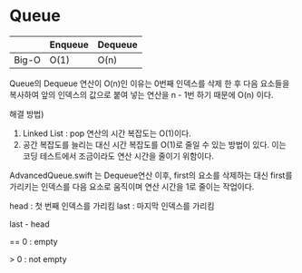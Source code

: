 # Queue

||Enqueue|Dequeue|
|---|---|---|
|Big-O|O(1)|O(n)|

Queue의 Dequeue 연산이 O(n)인 이유는 0번째 인덱스를 삭제 한 후 다음 요소들을 복사하여 앞의 인덱스의 값으로 붙여 넣는 연산을 n - 1번 하기 때문에 O(n) 이다.

해결 방법)
1. Linked List : pop 연산의 시간 복잡도는 O(1)이다.
2. 공간 복잡도를 늘리는 대신 시간 복잡도를 O(1)로 줄일 수 있는 방법이 있다. 이는 코딩 테스트에서 조금이라도 연산 시간을 줄이기 위함이다.

AdvancedQueue.swift 는 Dequeue연산 이후, first의 요소를 삭제하는 대신 first를 가리키는 인덱스를 다음 요소로 움직이며 연산 시간을 1로 줄이는 작업이다.

head : 첫 번째 인덱스를 가리킴
last : 마지막 인덱스를 가리킴

last - head

== 0 : empty

\> 0 : not empty

